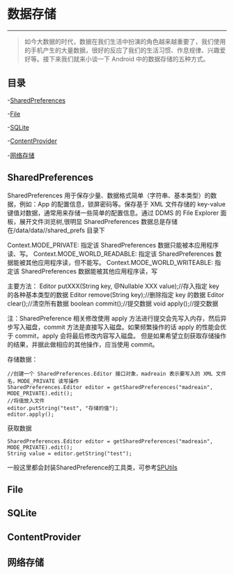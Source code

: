 # 数据存储

---

> 如今大数据的时代，数据在我们生活中扮演的角色越来越重要了，我们使用的手机产生的大量数据，很好的反应了我们的生活习惯、作息规律、兴趣爱好等。接下来我们就来小谈一下 Android 中的数据存储的五种方式。

## 目录

-[SharedPreferences](#SharedPreferences)

-[File](#File)

-[SQLite](#SQLite)

-[ContentProvider](#ContentProvider)

-[网络存储](#网络存储)

## SharedPreferences

SharedPreferences 用于保存少量、数据格式简单（字符串、基本类型）的数据，例如：App 的配置信息，锁屏密码等。保存基于 XML 文件存储的 key-value 键值对数据，通常用来存储一些简单的配置信息。通过 DDMS 的 File Explorer 面板，展开文件浏览树,很明显 SharedPreferences 数据总是存储在/data/data/<package name>/shared_prefs 目录下

Context.MODE_PRIVATE: 指定该 SharedPreferences 数据只能被本应用程序读、写。
Context.MODE_WORLD_READABLE: 指定该 SharedPreferences 数据能被其他应用程序读，但不能写。
Context.MODE_WORLD_WRITEABLE: 指定该 SharedPreferences 数据能被其他应用程序读，写

主要方法：
Editor putXXX(String key, @Nullable XXX value);//存入指定 key 的各种基本类型的数据
Editor remove(String key);//删除指定 key 的数据
Editor clear();//清空所有数据
boolean commit();//提交数据
void apply();//提交数据

注：SharedPreference 相关修改使用 apply 方法进行提交会先写入内存，然后异步写入磁盘，commit 方法是直接写入磁盘。如果频繁操作的话 apply 的性能会优于 commit，apply 会将最后修改内容写入磁盘。 但是如果希望立刻获取存储操作的结果，并据此做相应的其他操作，应当使用 commit。

存储数据：

```
//创建一个 SharedPreferences.Editor 接口对象，madreain 表示要写入的 XML 文件名，MODE_PRIVATE 读写操作
SharedPreferences.Editor editor = getSharedPreferences("madreain", MODE_PRIVATE).edit();
//将值放入文件
editor.putString("test", "存储的值");
editor.apply();
```

获取数据

```
SharedPreferences.Editor editor = getSharedPreferences("madreain", MODE_PRIVATE).edit();
String value = editor.getString("test");
```

一般这里都会封装SharedPreference的工具类，可参考[SPUtils](https://github.com/Blankj/AndroidUtilCode/blob/master/utilcode/lib/src/main/java/com/blankj/utilcode/util/SPUtils.java)

## File



## SQLite

## ContentProvider

## 网络存储
